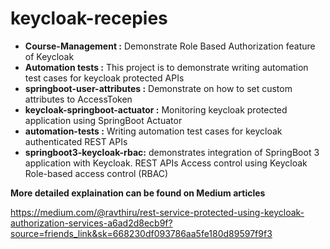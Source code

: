 # keycloak-recepies

* **Course-Management :**  Demonstrate Role Based Authorization feature of Keycloak
* **Automation tests :** This project is to demonstrate writing automation test cases for keycloak protected APIs
* **springboot-user-attributes :**  Demonstrate on how to set custom attributes to AccessToken
* **keycloak-springboot-actuator :** Monitoring keycloak protected application using SpringBoot Actuator
* **automation-tests :** Writing automation test cases for keycloak authenticated REST APIs
* **springboot3-keycloak-rbac:** demonstrates integration of SpringBoot 3 application with Keycloak. REST APIs Access control using Keycloak Role-based access control (RBAC)



 **More detailed explaination can be found on Medium articles**

https://medium.com/@ravthiru/rest-service-protected-using-keycloak-authorization-services-a6ad2d8ecb9f?source=friends_link&sk=668230df093786aa5fe180d89597f9f3

